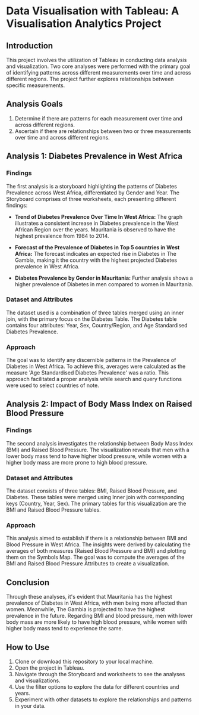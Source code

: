 # Data Visualisation with Tableau: A Visualisation Analytics Project

## Introduction

This project involves the utilization of Tableau in conducting data analysis and visualization. Two core analyses were performed with the primary goal of identifying patterns across different measurements over time and across different regions. The project further explores relationships between specific measurements.

## Analysis Goals
1. Determine if there are patterns for each measurement over time and across different regions.
2. Ascertain if there are relationships between two or three measurements over time and across different regions.

## Analysis 1: Diabetes Prevalence in West Africa

### Findings

The first analysis is a storyboard highlighting the patterns of Diabetes Prevalence across West Africa, differentiated by Gender and Year. The Storyboard comprises of three worksheets, each presenting different findings:

- **Trend of Diabetes Prevalence Over Time In West Africa:** The graph illustrates a consistent increase in Diabetes prevalence in the West African Region over the years. Mauritania is observed to have the highest prevalence from 1984 to 2014.

- **Forecast of the Prevalence of Diabetes in Top 5 countries in West Africa:** The forecast indicates an expected rise in Diabetes in The Gambia, making it the country with the highest projected Diabetes prevalence in West Africa.

- **Diabetes Prevalence by Gender in Mauritania:** Further analysis shows a higher prevalence of Diabetes in men compared to women in Mauritania.

### Dataset and Attributes

The dataset used is a combination of three tables merged using an inner join, with the primary focus on the Diabetes Table. The Diabetes table contains four attributes: Year, Sex, Country/Region, and Age Standardised Diabetes Prevalence.

### Approach

The goal was to identify any discernible patterns in the Prevalence of Diabetes in West Africa. To achieve this, averages were calculated as the measure 'Age Standardised Diabetes Prevalence' was a ratio. This approach facilitated a proper analysis while search and query functions were used to select countries of note.

## Analysis 2: Impact of Body Mass Index on Raised Blood Pressure

### Findings

The second analysis investigates the relationship between Body Mass Index (BMI) and Raised Blood Pressure. The visualization reveals that men with a lower body mass tend to have higher blood pressure, while women with a higher body mass are more prone to high blood pressure.

### Dataset and Attributes

The dataset consists of three tables: BMI, Raised Blood Pressure, and Diabetes. These tables were merged using Inner join with corresponding keys (Country, Year, Sex). The primary tables for this visualization are the BMI and Raised Blood Pressure tables.

### Approach

This analysis aimed to establish if there is a relationship between BMI and Blood Pressure in West Africa. The insights were derived by calculating the averages of both measures (Raised Blood Pressure and BMI) and plotting them on the Symbols Map. The goal was to compute the averages of the BMI and Raised Blood Pressure Attributes to create a visualization.

## Conclusion

Through these analyses, it's evident that Mauritania has the highest prevalence of Diabetes in West Africa, with men being more affected than women. Meanwhile, The Gambia is projected to have the highest prevalence in the future. Regarding BMI and blood pressure, men with lower body mass are more likely to have high blood pressure, while women with higher body mass tend to experience the same.

## How to Use

1. Clone or download this repository to your local machine.
2. Open the project in Tableau.
3. Navigate through the Storyboard and worksheets to see the analyses and visualizations.
4. Use the filter options to explore the data for different countries and years.
5. Experiment with other datasets to explore the relationships and patterns in your data.

